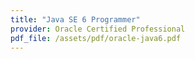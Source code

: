 ```yaml
---
title: "Java SE 6 Programmer"
provider: Oracle Certified Professional
pdf_file: /assets/pdf/oracle-java6.pdf
---
```

